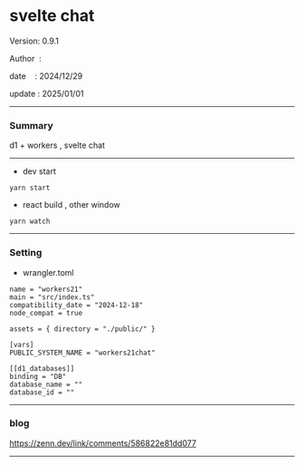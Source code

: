 ﻿# svelte chat

 Version: 0.9.1

 Author  :

 date    : 2024/12/29

 update  : 2025/01/01

***
### Summary

d1 +  workers , svelte chat

***
* dev start
```
yarn start
```
* react build , other window

```
yarn watch
```
***
### Setting

* wrangler.toml

```
name = "workers21"
main = "src/index.ts"
compatibility_date = "2024-12-18"
node_compat = true

assets = { directory = "./public/" }

[vars]
PUBLIC_SYSTEM_NAME = "workers21chat"

[[d1_databases]]
binding = "DB"
database_name = ""
database_id = ""
```
***
### blog 

https://zenn.dev/link/comments/586822e81dd077

***

